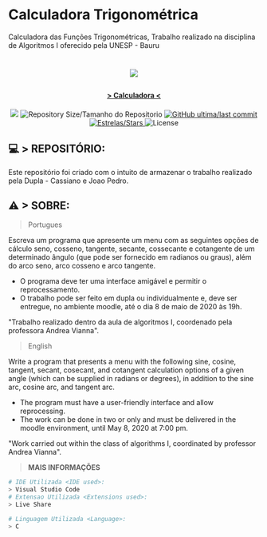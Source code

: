 # Calculadora Trigonométrica
Calculadora das Funções Trigonométricas, Trabalho realizado na disciplina de Algoritmos I oferecido pela UNESP - Bauru
<h1 align="center">
  <p align="center">
    <a href="https://moodle.unesp.br/ava/pluginfile.php/197522/mod_assign/introattachment/0/Alg1T1-20.pdf?forcedownload=1/"><img src="https://imgur.com/SczARlZ.png"/></a">
  </p>
</h1>

<h4 align="center"> 
	  > Calculadora < 
</h4>
  <p align="center">	
    <a href="https://www.codacy.com/manual/kszinhu/Calculadora_Trigonometrica?utm_source=github.com&amp;utm_medium=referral&amp;utm_content=kszinhu/Calculadora_Trigonometrica&amp;utm_campaign=Badge_Grade)"><img src="https://app.codacy.com/project/badge/Grade/7f56dc28884848518df53a4468be20ae"/></a>
  <img alt="Repository Size/Tamanho do Repositorio" src="https://img.shields.io/github/repo-size/kszinhu/Calculadora_Trigonometrica">
  
  <a href="https://github.com/kszinhu/URI-RESPOSTAS/commits/master">
    <img alt="GitHub ultima/last commit" src="https://img.shields.io/github/last-commit/kszinhu/Calculadora_Trigonometrica"> 
  </a>

   <a href="https://github.com/kszinhu/Calculadora_Trigonometrica/stargazers">
    <img alt="Estrelas/Stars" src="https://img.shields.io/packagist/stars/kszinhu/Calculadora_Trigonometrica">
  </a>
  <img alt="License" src="https://img.shields.io/github/license/kszinhu/Calculadora_Trigonometrica">
</p>

## 💻 > REPOSITÓRIO:

Este repositório foi criado com o intuito de armazenar o trabalho realizado pela Dupla - Cassiano e Joao Pedro.

## ⚠ > SOBRE:
> Portugues

Escreva um programa que apresente um menu com as seguintes opções de cálculo seno, cosseno, tangente, secante, cossecante e cotangente de um determinado ângulo (que pode ser fornecido em radianos ou graus), além do arco seno, arco cosseno e arco tangente.
- O programa deve ter uma interface amigável e permitir o reprocessamento.
- O trabalho pode ser feito em dupla ou individualmente e, deve ser entregue, no
ambiente moodle, até o dia 8 de maio de 2020 às 19h.

"Trabalho realizado dentro da aula de algoritmos I, coordenado pela professora Andrea Vianna".

> English

Write a program that presents a menu with the following sine, cosine, tangent, secant, cosecant, and cotangent calculation options of a given angle (which can be supplied in radians or degrees), in addition to the sine arc, cosine arc, and tangent arc.
- The program must have a user-friendly interface and allow reprocessing.
- The work can be done in two or only and must be delivered in the
moodle environment, until May 8, 2020 at 7:00 pm.

"Work carried out within the class of algorithms I, coordinated by professor Andrea Vianna".


> **MAIS INFORMAÇÕES**
```bash
# IDE Utilizada <IDE used>:
> Visual Studio Code
# Extensao Utilizada <Extensions used>:
> Live Share

# Linguagem Utilizada <Language>:
> C 
```

